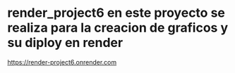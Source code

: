 # render_project6 en este proyecto se realiza para la creacion de graficos y su diploy en render 

https://render-project6.onrender.com

